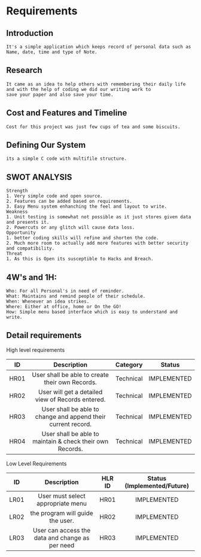 # Requirements
## Introduction
    It's a simple application which keeps record of personal data such as Name, date, time and type of Note. 

## Research
    It came as an idea to help others with remembering their daily life and with the help of coding we did our writing work to 
    save your paper and also save your time.
    
## Cost and Features and Timeline
    Cost for this project was just few cups of tea and some biscuits.
    
## Defining Our System
    its a simple C code with multifile structure.
## SWOT ANALYSIS
    Strength
    1. Very simple code and open source.
    2. Features can be added based on requirements.
    3. Easy Menu system enhanching the feel and layout to write.
    Weakness
    1. Unit testing is somewhat not possible as it just stores given data and presents it.
    2. Powercuts or any glitch will cause data loss.
    Opportunity
    1. better coding skills will refine and shorten the code.
    2. Much more room to actually add more features with better security and compatibility.
    Threat
    1. As this is Open its susceptible to Hacks and Breach.
    
## 4W's and 1H:
    Who: For all Personal's in need of reminder.
    What: Maintains and remind people of their schedule.
    When: Whenever an idea strikes.
    Where: Either at office, home or On the GO!
    How: Simple menu based interface which is easy to understand and write.

## Detail requirements

High level requirements


|**ID**|**Description**|**Category**|**Status**|
| :-: | :-: | :-: | :-: |
|HR01|User shall be able to create their own Records.|Technical|IMPLEMENTED|
|HR02|User will get a detailed view of Records entered. |Technical|IMPLEMENTED|
|HR03|User shall be able to change and append their current record.|Technical|IMPLEMENTED|
|HR04|User shall be able to maintain & check their own Records.|Technical|IMPLEMENTED|

Low Level Requirements

|**ID**|**Description**|**HLR ID**|**Status (Implemented/Future)**|
| :-: | :-: | :-: | :-: |
|LR01| User must select appropriate menu|HR01|IMPLEMENTED|
|LR02|the program will guide the user.|HR02|IMPLEMENTED|
|LR03|User can access the data and change as per need |HR03|IMPLEMENTED|
